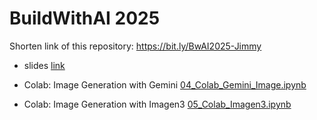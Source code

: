# BuildWithAI 2025

Shorten link of this repository: https://bit.ly/BwAI2025-Jimmy

- slides [link](https://drive.google.com/file/d/1dozOz_GSxqmi2qXHXbGFPpyeV32rt1C0/view)

- Colab: Image Generation with Gemini [04_Colab_Gemini_Image.ipynb](https://github.com/jimmyliao/BwAI2025/blob/main/04_Colab_Gemini_Image.ipynb)
- Colab: Image Generation with Imagen3 [05_Colab_Imagen3.ipynb](https://github.com/jimmyliao/BwAI2025/blob/main/05_Colab_Imagen3.ipynb)
